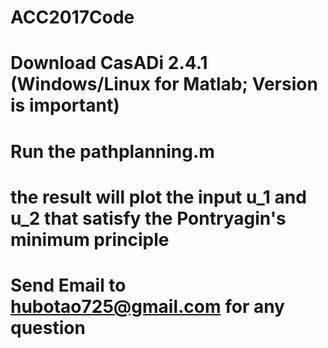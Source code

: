 # ACC2017Code
# Download CasADi 2.4.1 (Windows/Linux for Matlab; Version is important)
# Run the pathplanning.m
# the result will plot the input u_1 and u_2 that satisfy the Pontryagin's minimum principle
# Send Email to hubotao725@gmail.com for any question
